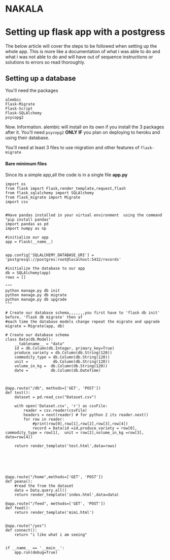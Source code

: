 #   NAKALA
# Setting up flask app  with a postgress 

The below article will cover the steps to be followed when setting up  the whole app. This is more like a documentation of what i was able to do and what i was not able to do and will have out of sequence instructions or solutions to errors so read thoroughly.



## Setting up a database

You'll need the packages 

```alembic
alembic
Flask-Migrate
Flask-Script
Flask-SQLAlchemy
psycopg2
```

Now. Information. alembic will install on its own if you install the 3 packages after it. You'll need `psycopg2` **ONLY IF** you plan on deploying to heroku and using their database.

You'll need at least 3 files to use migration and other features of `flask-migrate`



#### Bare minimum files

Since its a simple app,all the code is in a single file **app.py**
~~~~
import os
from flask import Flask,render_template,request,flash
from flask_sqlalchemy import SQLAlchemy
from flask_migrate import Migrate
import csv


#Have pandas installed in your virtual environment  using the command "pip install pandas"
import pandas as pd
import numpy as np

#initialize our app
app = Flask(__name__)


app.config['SQLALCHEMY_DATABASE_URI'] = 'postgresql://postgres:root@localhost:5432/records'

#initialize the database to our app
db = SQLAlchemy(app)
rows = []

"""
python manage.py db init
python manage.py db migrate
python manage.py db upgrade
"""

# Create our database schema,,,,,,,you first have to 'flask db init' before, 'flask db migrate' then af
#each time the database models change repeat the migrate and upgrade
migrate = Migrate(app, db)

# Create our database schema
class Data(db.Model):
    __tablename__ = "data"
    id = db.Column(db.Integer, primary_key=True)
    produce_variety = db.Column(db.String(120))
    commodity_type = db.Column(db.String(120))
    unit =           db.Column(db.String(120))
    volume_in_kg =  db.Column(db.String(120))
    date = 			db.Column(db.DateTime)



@app.route("/db", methods=['GET', 'POST'])
def test():
	dataset = pd.read_csv("Dataset.csv")
	
	with open('Dataset.csv', 'r') as csvFile:
		reader = csv.reader(csvFile)
		headers = next(reader) # for python 2 its reader.next()
		for row in reader:
			#print(row[0],row[1],row[2],row[3],row[4])
			record = Data(id =id,produce_variety = row[0],  commodity_type = row[1],  unit = row[2],volume_in_kg =row[3],                                   date=row[4])
			
	return render_template('test.html',data=rows)






@app.route("/home",methods=['GET', 'POST'])
def peana():
	#read the from the dataset
	data = Data.query.all()
	return render_template('index.html',data=data)

@app.route("/feed", methods=['GET', 'POST'])
def feed():
	return render_template('mimi.html')


@app.route("/yes")
def connect():
	return "i like what i am seeing"


if __name__ == '__main__':
	app.run(debug=True)


~~~~

